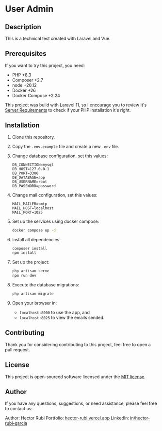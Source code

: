 # User Admin

## Description

This is a technical test created with Laravel and Vue.

## Prerequisites

If you want to try this project, you need:
- PHP +8.3
- Composer +2.7
- node +20.12
- Docker +26
- Docker Compose +2.24

This project was build with Laravel 11, so I encourage you to review It's [Server Requirements](https://laravel.com/docs/11.x/deployment#server-requirements) to check if your PHP installation it's right.

## Installation
1. Clone this repository.

1. Copy the ```.env.example``` file and create a new ```.env``` file.

1. Change database configuration, set this values:
    ```properties
    DB_CONNECTION=mysql
    DB_HOST=127.0.0.1
    DB_PORT=3306
    DB_DATABASE=app
    DB_USERNAME=root
    DB_PASSWORD=password
    ```

1. Change mail configuration, set this values:
    ```properties
    MAIL_MAILER=smtp
    MAIL_HOST=localhost
    MAIL_PORT=1025
    ```

1. Set up the services using docker compose:

    ```bash
    docker compose up -d
    ```

1. Install all dependencies:
    ```bash
    composer install
    npm install
    ```

1. Set up the project:
    ```bash
    php artisan serve
    npm run dev
    ```

1. Execute the database migrations:
    ```bash
    php artisan migrate
    ```

1. Open your browser in:
    - ```localhost:8000``` to use the app, and
    - ```localhost:8025``` to view the emails sended.

## Contributing

Thank you for considering contributing to this project, feel free to open a pull request.

## License

This project is open-sourced software licensed under the [MIT license](https://opensource.org/licenses/MIT).

## Author
If you have any questions, suggestions, or need assistance, please feel free to contact us:

Author: Hector Rubi
Portfolio: [hector-rubi.vercel.app](https://hector-rubi.vercel.app/)
LinkedIn: [in/hector-rubi-garcia](https://www.linkedin.com/in/hector-rubi-garcia/)
